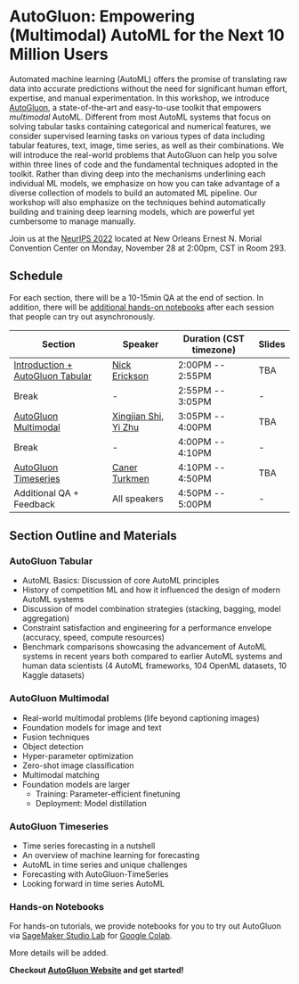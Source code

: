 # AutoGluon: Empowering (Multimodal) AutoML for the Next 10 Million Users

Automated machine learning (AutoML) offers the promise of translating raw data into accurate predictions without the need for 
significant human effort, expertise, and manual experimentation. In this workshop, we introduce [AutoGluon](https://github.com/autogluon/autogluon), 
a state-of-the-art and easy-to-use toolkit that empowers *multimodal* AutoML. Different from most AutoML systems that focus on solving tabular tasks 
containing categorical and numerical features, we consider supervised learning tasks on various types of data including tabular 
features, text, image, time series, as well as their combinations. We will introduce the real-world problems that AutoGluon can help you 
solve within three lines of code and the fundamental techniques adopted in the toolkit.
Rather than diving deep into the mechanisms underlining each individual ML models, 
we emphasize on how you can take advantage of a diverse collection of models to build an automated ML pipeline.
Our workshop will also emphasize on the techniques behind automatically building and training deep learning models, 
which are powerful yet cumbersome to manage manually.

Join us at the [NeurIPS 2022](https://nips.cc/) located at New Orleans Ernest N. Morial Convention Center on Monday, November 28 at 2:00pm, CST in 
Room 293.


## Schedule

For each section, there will be a 10-15min QA at the end of section. In addition, there will be [additional hands-on notebooks](#hands-on-notebooks) after 
each session that people can try out asynchronously.

| Section                                                | Speaker                                                                               | Duration (CST timezone) | Slides | 
|--------------------------------------------------------|---------------------------------------------------------------------------------------|-------------------------|--------|
| [Introduction + AutoGluon Tabular](#autogluon-tabular) | [Nick Erickson](https://github.com/Innixma)                                           | 2:00PM -- 2:55PM        | TBA    |
| Break                                                  | -                                                                                     | 2:55PM -- 3:05PM        | -      |
| [AutoGluon Multimodal](#autogluon-multimodal)          | [Xingjian Shi](https://github.com/sxjscience), [Yi Zhu](https://github.com/bryanyzhu) | 3:05PM -- 4:00PM        | TBA    |
| Break                                                  | -                                                                                     | 4:00PM -- 4:10PM        | -      |
| [AutoGluon Timeseries](#autogluon-timeseries)          | [Caner Turkmen](https://github.com/canerturkmen)                                      | 4:10PM -- 4:50PM        | TBA    |
| Additional QA + Feedback                               | All speakers                                                                          | 4:50PM -- 5:00PM        | -      |


## Section Outline and Materials

### AutoGluon Tabular

- AutoML Basics: Discussion of core AutoML principles
- History of competition ML and how it influenced the design of modern AutoML systems
- Discussion of model combination strategies (stacking, bagging, model aggregation)
- Constraint satisfaction and engineering for a performance envelope (accuracy, speed, compute resources)
- Benchmark comparisons showcasing the advancement of AutoML systems in recent years both compared to earlier AutoML systems and human data scientists (4 AutoML frameworks, 104 OpenML datasets, 10 Kaggle datasets)


### AutoGluon Multimodal

- Real-world multimodal problems (life beyond captioning images)
- Foundation models for image and text
- Fusion techniques
- Object detection
- Hyper-parameter optimization
- Zero-shot image classification
- Multimodal matching
- Foundation models are larger
  - Training: Parameter-efficient finetuning
  - Deployment: Model distillation


### AutoGluon Timeseries

- Time series forecasting in a nutshell
- An overview of machine learning for forecasting
- AutoML in time series and unique challenges
- Forecasting with AutoGluon-TimeSeries
- Looking forward in time series AutoML


### Hands-on Notebooks

For hands-on tutorials, we provide notebooks for you to try out AutoGluon via [SageMaker Studio Lab](https://aws.amazon.com/sagemaker/studio-lab/) for [Google Colab](https://colab.research.google.com/).

More details will be added.

**Checkout [AutoGluon Website](https://auto.gluon.ai/) and get started!**

